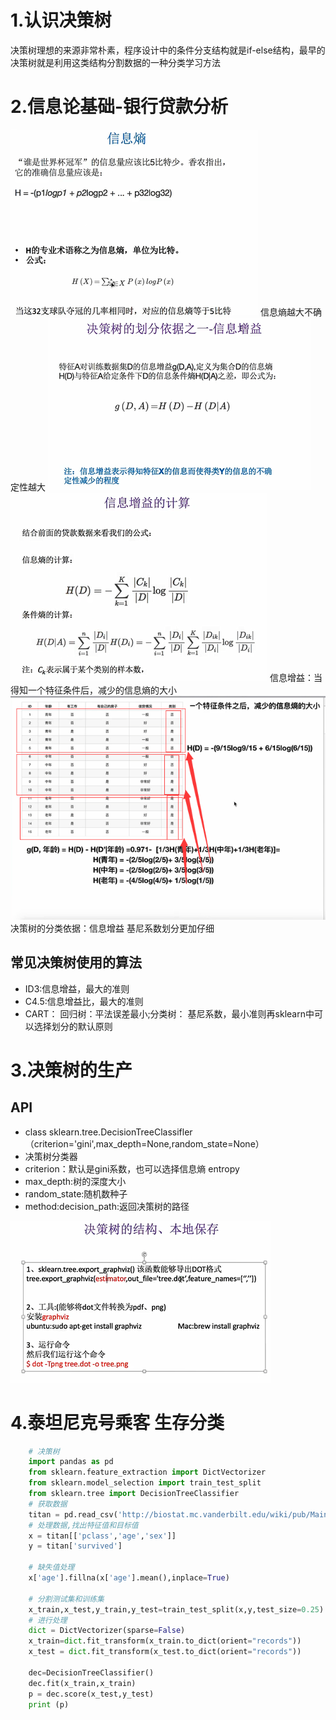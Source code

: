 # 1.认识决策树
 决策树理想的来源非常朴素，程序设计中的条件分支结构就是if-else结构，最早的决策树就是利用这类结构分割数据的一种分类学习方法
# 2.信息论基础-银行贷款分析
![title](https://raw.githubusercontent.com/anbylau2130/gitnoteImages/master/gitnoteImages/2019/04/03/1554280885319-1554280885442.png)
信息熵越大不确定性越大
![title](https://raw.githubusercontent.com/anbylau2130/gitnoteImages/master/gitnoteImages/2019/04/03/1554281331649-1554281331651.png)
![title](https://raw.githubusercontent.com/anbylau2130/gitnoteImages/master/gitnoteImages/2019/04/03/1554281405326-1554281405327.png)
信息增益：当得知一个特征条件后，减少的信息熵的大小
![title](https://raw.githubusercontent.com/anbylau2130/gitnoteImages/master/gitnoteImages/2019/04/03/1554281817375-1554281817378.png)
决策树的分类依据：信息增益
基尼系数划分更加仔细
## 常见决策树使用的算法
- ID3:信息增益，最大的准则
- C4.5:信息增益比，最大的准则
- CART：
回归树：平法误差最小;分类树：
基尼系数，最小准则再sklearn中可以选择划分的默认原则

# 3.决策树的生产
 ## API
- class sklearn.tree.DecisionTreeClassifler（criterion='gini',max_depth=None,random_state=None）
- 决策树分类器
- criterion：默认是gini系数，也可以选择信息熵 entropy
- max_depth:树的深度大小
- random_state:随机数种子
- method:decision_path:返回决策树的路径


![title](https://raw.githubusercontent.com/anbylau2130/gitnoteImages/master/gitnoteImages/2019/04/03/1554283756307-1554283756312.png)

# 4.泰坦尼克号乘客 生存分类
``` python
    # 决策树
    import pandas as pd
    from sklearn.feature_extraction import DictVectorizer
    from sklearn.model_selection import train_test_split
    from sklearn.tree import DecisionTreeClassifier
    # 获取数据
    titan = pd.read_csv('http://biostat.mc.vanderbilt.edu/wiki/pub/Main/DataSets/titanic.txt')
    # 处理数据,找出特征值和目标值
    x = titan[['pclass','age','sex']]
    y = titan['survived']

    # 缺失值处理
    x['age'].fillna(x['age'].mean(),inplace=True)

    # 分割测试集和训练集
    x_train,x_test,y_train,y_test=train_test_split(x,y,test_size=0.25)
    # 进行处理
    dict = DictVectorizer(sparse=False)
    x_train=dict.fit_transform(x_train.to_dict(orient="records"))
    x_test = dict.fit_transform(x_test.to_dict(orient="records"))

    dec=DecisionTreeClassifier()
    dec.fit(x_train,x_train)
    p = dec.score(x_test,y_test)
    print (p)
```